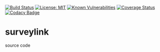 [![Build Status](https://www.travis-ci.com/mohanrvce/surveylink.svg?branch=main)](https://www.travis-ci.com/mohanrvce/surveylink)     [![License: MIT](https://img.shields.io/badge/License-MIT-yellow.svg)](https://opensource.org/licenses/MIT) [![Known Vulnerabilities](https://snyk.io/test/github/mohanrvce/surveylink/badge.svg)](https://snyk.io/test/github/mohanrvce/surveylink) [![Coverage Status](https://coveralls.io/repos/github/mohanrvce/surveylink/badge.svg?branch=main)](https://coveralls.io/github/mohanrvce/surveylink?branch=main) [![Codacy Badge](https://app.codacy.com/project/badge/Grade/6262373c5fa245febee319033b0d2cbb)](https://www.codacy.com/gh/mohanrvce/surveylink/dashboard?utm_source=github.com&amp;utm_medium=referral&amp;utm_content=mohanrvce/surveylink&amp;utm_campaign=Badge_Grade)

# surveylink
source code
